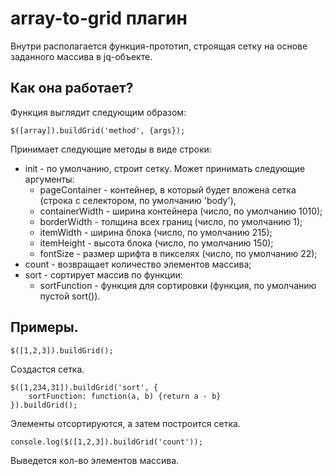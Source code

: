 array-to-grid плагин
=====================

Внутри располагается функция-прототип, строящая сетку на основе заданного массива в jq-объекте.

## Как она работает?
Функция выглядит следующим образом:

```
$([array]).buildGrid('method', {args});
```
Принимает следующие методы в виде строки:

* init - по умолчанию, строит сетку. Может принимать следующие аргументы:
	* pageContainer - контейнер, в который будет вложена сетка (строка с селектором, по умолчанию 'body'),
	* containerWidth - ширина контейнера (число, по умолчанию 1010);
	* borderWidth  - толщина всех границ (число, по умолчанию 1);
	* itemWidth - ширина блока (число, по умолчанию 215);
	* itemHeight - высота блока (число, по умолчанию 150);
	* fontSize  - размер шрифта в пикселях (число, по умолчанию 22);
* count - возвращает количество элементов массива;
* sort - сортирует массив по функции:
	* sortFunction - функция для сортировки (функция, по умолчанию пустой sort()).

## Примеры.

```
$([1,2,3]).buildGrid();
```
Создастся сетка.
```
$([1,234,31]).buildGrid('sort', {
    sortFunction: function(a, b) {return a - b}
}).buildGrid();
```
Элементы отсортируются, а затем построится сетка.
```
console.log($([1,2,3]).buildGrid('count'));
```
Выведется кол-во элементов массива.

